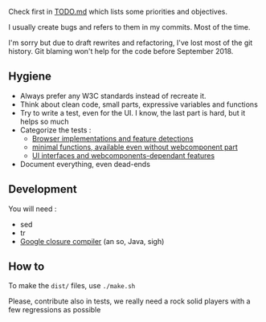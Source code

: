 Check first in [TODO.md](TODO.md) which lists some priorities and objectives.

I usually create bugs and refers to them in my commits. Most of the time.

I'm sorry but due to draft rewrites and refactoring, I've lost most of the git history. Git blaming won't help for the code before September 2018.


Hygiene
-------

- Always prefer any W3C standards instead of recreate it.
- Think about clean code, small parts, expressive variables and functions
- Try to write a test, even for the UI. I know, the last part is hard, but it helps so much
- Categorize the tests :
  - [Browser implementations and feature detections](./test-browser.html)
  - [minimal functions, available even without webcomponent part](./test-minimal.html)
  - [UI interfaces and webcomponents-dependant features](./test-interface.html)
- Document everything, even dead-ends

Development
-----------

You will need :
- sed
- tr
- [Google closure compiler](https://developers.google.com/closure/compiler/) (an so, Java, sigh)


How to
------

To make the `dist/` files, use `./make.sh`

Please, contribute also in tests, we really need a rock solid players with a few regressions as possible
